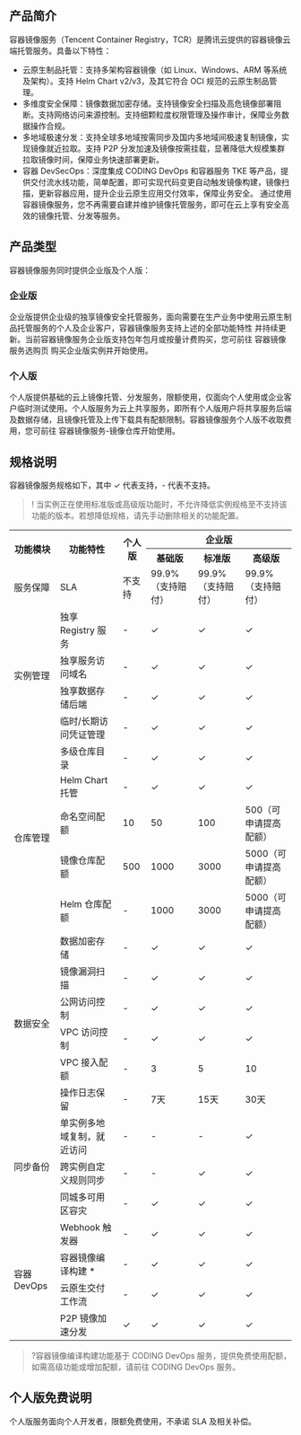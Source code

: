 ## 产品简介
容器镜像服务（Tencent Container Registry，TCR）是腾讯云提供的容器镜像云端托管服务。具备以下特性：
- 云原生制品托管：支持多架构容器镜像（如 Linux、Windows、ARM 等系统及架构）。支持 Helm Chart v2/v3，及其它符合 OCI 规范的云原生制品管理。
- 多维度安全保障：镜像数据加密存储。支持镜像安全扫描及高危镜像部署阻断。支持网络访问来源控制。支持细颗粒度权限管理及操作审计，保障业务数据操作合规。
- 多地域极速分发：支持全球多地域按需同步及国内多地域间极速复制镜像，实现镜像就近拉取。支持 P2P 分发加速及镜像按需挂载，显著降低大规模集群拉取镜像时间，保障业务快速部署更新。
- 容器 DevSecOps：深度集成 CODING DevOps 和容器服务 TKE 等产品，提供交付流水线功能，简单配置，即可实现代码变更自动触发镜像构建，镜像扫描，更新容器应用，提升企业云原生应用交付效率，保障业务安全。
通过使用容器镜像服务，您不再需要自建并维护镜像托管服务，即可在云上享有安全高效的镜像托管、分发等服务。

## 产品类型
容器镜像服务同时提供企业版及个人版：

### 企业版
企业版提供企业级的独享镜像安全托管服务，面向需要在生产业务中使用云原生制品托管服务的个人及企业客户，容器镜像服务支持上述的全部功能特性
并持续更新。当前容器镜像服务企业版支持包年包月或按量计费购买，您可前往 容器镜像服务选购页 购买企业版实例并开始使用。

### 个人版
个人版提供基础的云上镜像托管、分发服务，限额使用，仅面向个人使用或企业客户临时测试使用。个人版服务为云上共享服务，即所有个人版用户将共享服务后端及数据存储，且镜像托管及上传下载具有配额限制。容器镜像服务个人版不收取费用，您可前往 容器镜像服务-镜像仓库开始使用。

## 规格说明
容器镜像服务规格如下，其中 ✓ 代表支持，- 代表不支持。

>! 当实例正在使用标准版或高级版功能时，不允许降低实例规格至不支持该功能的版本。若想降低规格，请先手动删除相关的功能配置。

<table>
<tbody>
<tr>
<th rowspan="2">功能模块</th>
<th  rowspan="2"> 功能特性</th>
<th  rowspan="2">个人版</th>
<th colspan="3">企业版</th>
</tr>
<tr>
<th>基础版</th>
<th>标准版</th>
<th>高级版</th>
</tr>
<tr>
<td>服务保障</td>
<td>SLA</td>
<td>不支持</td>
<td>99.9%（支持赔付）</td>
<td>99.9%（支持赔付）</td>
<td>99.9%（支持赔付）</td>
</tr>
<tr>
<td rowspan="4">实例管理</td>
<td>独享 Registry 服务</td>
<td>-</td>
<td>✓</td>
<td>✓</td>
<td>✓</td>
</tr>
<tr>
<td>独享服务访问域名</td>
<td>-</td>
<td>✓</td>
<td>✓</td>
<td>✓</td>
</tr>
<tr>
<td>独享数据存储后端</td>
<td>-</td>
<td>✓</td>
<td>✓</td>
<td>✓</td>
</tr>
<tr>
<td>临时/长期访问凭证管理</td>
<td>-</td>
<td>✓</td>
<td>✓</td>
<td>✓</td>
</tr>
<tr>
<td rowspan="5">仓库管理</td>
<td>多级仓库目录</td>
<td>-</td>
<td>✓</td>
<td>✓</td>
<td>✓</td>
</tr>
<tr>
<td>Helm Chart 托管</td>
<td>-</td>
<td>✓</td>
<td>✓</td>
<td>✓</td>
</tr>
<tr>
<td>命名空间配额</td>
<td>10</td>
<td>50</td>
<td>100</td>
<td>500（可申请提高配额）</td>
</tr>
<tr>
<td>镜像仓库配额</td>
<td>500</td>
<td>1000</td>
<td>3000</td>
<td>5000（可申请提高配额）</td>
</tr>
<tr>
<td>Helm 仓库配额</td>
<td>-</td>
<td>1000</td>
<td>3000</td>
<td>5000（可申请提高配额）</td>
</tr>
<tr>
<td rowspan="6">数据安全</td>
<td>数据加密存储</td>
<td>-</td>
<td>✓</td>
<td>✓</td>
<td>✓</td>
</tr>
<tr>
<td>镜像漏洞扫描</td>
<td>-</td>
<td>✓</td>
<td>✓</td>
<td>✓</td>
</tr>
<tr>
<td>公网访问控制</td>
<td>-</td>
<td>✓</td>
<td>✓</td>
<td>✓</td>
</tr>
<tr>
<td>VPC 访问控制</td>
<td>-</td>
<td>✓</td>
<td>✓</td>
<td>✓</td>
</tr>
<tr>
<td>VPC 接入配额</td>
<td>-</td>
<td>3</td>
<td>5</td>
<td>10</td>
</tr>
<tr>
<td>操作日志保留</td>
<td>-</td>
<td>7天</td>
<td>15天</td>
<td>30天</td>
</tr>
<tr>
<td rowspan="3">同步备份</td>
<td>单实例多地域复制，就近访问</td>
<td>-</td>
<td>-</td>
<td>-</td>
<td>✓</td>
</tr>
<tr>
<td>跨实例自定义规则同步</td>
<td>-</td>
<td>-</td>
<td>✓</td>
<td>✓</td>
</tr>
<tr>
<td>同城多可用区容灾</td>
<td>-</td>
<td>✓</td>
<td>✓</td>
<td>✓</td>
</tr>
<tr>
<td rowspan="4">容器 DevOps</td>
<td>Webhook 触发器</td>
<td>-</td>
<td>✓</td>
<td>✓</td>
<td>✓</td>
</tr>
<tr>
<td>容器镜像编译构建 *</td>
<td>-</td>
<td>✓</td>
<td>✓</td>
<td>✓</td>
</tr>
<tr>
<td>云原生交付工作流</td>
<td>-</td>
<td>✓</td>
<td>✓</td>
<td>✓</td>
</tr>
<tr>
<td>P2P 镜像加速分发</td>
<td>✓</td>
<td>✓</td>
<td>✓</td>
<td>✓</td>
</tr>
</tbody></table>

>?容器镜像编译构建功能基于 CODING DevOps 服务，提供免费使用配额，如需高级功能或增加配额，请前往 CODING DevOps 服务。

## 个人版免费说明
个人版服务面向个人开发者，限额免费使用，不承诺 SLA 及相关补偿。
